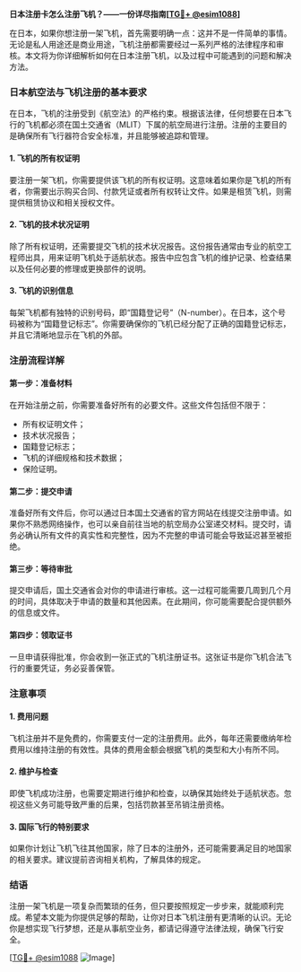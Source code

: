 **日本注册卡怎么注册飞机？——一份详尽指南[[TG💪+ @esim1088](https://t.me/s/esim1088)]**

在日本，如果你想注册一架飞机，首先需要明确一点：这并不是一件简单的事情。无论是私人用途还是商业用途，飞机注册都需要经过一系列严格的法律程序和审核。本文将为你详细解析如何在日本注册飞机，以及过程中可能遇到的问题和解决方法。

### 日本航空法与飞机注册的基本要求

在日本，飞机的注册受到《航空法》的严格约束。根据该法律，任何想要在日本飞行的飞机都必须在国土交通省（MLIT）下属的航空局进行注册。注册的主要目的是确保所有飞行器符合安全标准，并且能够被追踪和管理。

#### 1. 飞机的所有权证明
要注册一架飞机，你需要提供该飞机的所有权证明。这意味着如果你是飞机的所有者，你需要出示购买合同、付款凭证或者所有权转让文件。如果是租赁飞机，则需提供租赁协议和相关授权文件。

#### 2. 飞机的技术状况证明
除了所有权证明，还需要提交飞机的技术状况报告。这份报告通常由专业的航空工程师出具，用来证明飞机处于适航状态。报告中应包含飞机的维护记录、检查结果以及任何必要的修理或更换部件的说明。

#### 3. 飞机的识别信息
每架飞机都有独特的识别号码，即“国籍登记号”（N-number）。在日本，这个号码被称为“国籍登记标志”。你需要确保你的飞机已经分配了正确的国籍登记标志，并且它清晰地显示在飞机的外部。

### 注册流程详解

#### 第一步：准备材料
在开始注册之前，你需要准备好所有的必要文件。这些文件包括但不限于：
- 所有权证明文件；
- 技术状况报告；
- 国籍登记标志；
- 飞机的详细规格和技术数据；
- 保险证明。

#### 第二步：提交申请
准备好所有文件后，你可以通过日本国土交通省的官方网站在线提交注册申请。如果你不熟悉网络操作，也可以亲自前往当地的航空局办公室递交材料。提交时，请务必确认所有文件的真实性和完整性，因为不完整的申请可能会导致延迟甚至被拒绝。

#### 第三步：等待审批
提交申请后，国土交通省会对你的申请进行审核。这一过程可能需要几周到几个月的时间，具体取决于申请的数量和其他因素。在此期间，你可能需要配合提供额外的信息或文件。

#### 第四步：领取证书
一旦申请获得批准，你会收到一张正式的飞机注册证书。这张证书是你飞机合法飞行的重要凭证，务必妥善保管。

### 注意事项

#### 1. 费用问题
飞机注册并不是免费的，你需要支付一定的注册费用。此外，每年还需要缴纳年检费用以维持注册的有效性。具体的费用金额会根据飞机的类型和大小有所不同。

#### 2. 维护与检查
即使飞机成功注册，也需要定期进行维护和检查，以确保其始终处于适航状态。忽视这些义务可能导致严重的后果，包括罚款甚至吊销注册资格。

#### 3. 国际飞行的特别要求
如果你计划让飞机飞往其他国家，除了日本的注册外，还可能需要满足目的地国家的相关要求。建议提前咨询相关机构，了解具体的规定。

### 结语

注册一架飞机是一项复杂而繁琐的任务，但只要按照规定一步步来，就能顺利完成。希望本文能为你提供足够的帮助，让你对日本飞机注册有更清晰的认识。无论你是想实现飞行梦想，还是从事航空业务，都请记得遵守法律法规，确保飞行安全。

[[TG💪+ @esim1088](https://t.me/s/esim1088) ![Image](https://i.postimg.cc/4NQfJmqS/Snipaste-2025-05-13-00-14-12.png)]